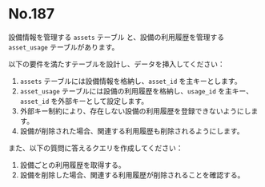 # No.187

設備情報を管理する `assets` テーブル と、設備の利用履歴を管理する `asset_usage` テーブルがあります。

以下の要件を満たすテーブルを設計し、データを挿入してください：

1. `assets` テーブルには設備情報を格納し、`asset_id` を主キーとします。
2. `asset_usage` テーブルには設備の利用履歴を格納し、`usage_id` を主キー、`asset_id` を外部キーとして設定します。
3. 外部キー制約により、存在しない設備の利用履歴を登録できないようにします。
4. 設備が削除された場合、関連する利用履歴も削除されるようにします。

また、以下の質問に答えるクエリを作成してください：

1. 設備ごとの利用履歴を取得する。
2. 設備を削除した場合、関連する利用履歴が削除されることを確認する。
